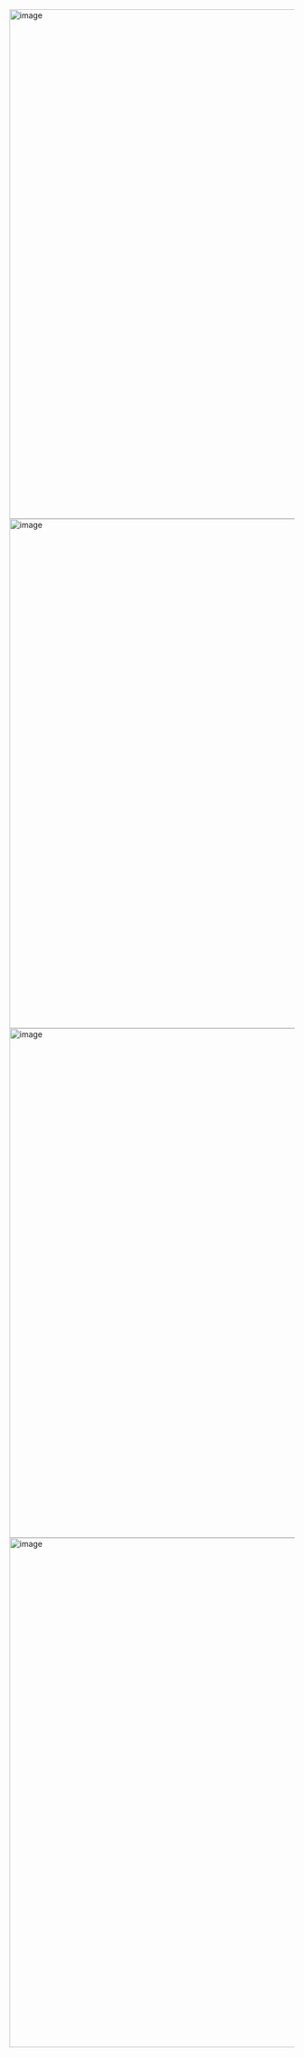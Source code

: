 <img width="1440" height="900" alt="image" src="https://github.com/user-attachments/assets/e0e850ce-076f-449f-aaca-2c6a03f57612" />
<img width="1440" height="900" alt="image" src="https://github.com/user-attachments/assets/679ac271-7f9f-45d0-a50f-d1ccf614aaa6" />
<img width="1440" height="900" alt="image" src="https://github.com/user-attachments/assets/af4f28df-3bd5-421e-92ee-b345c47acadf" />
<img width="1440" height="900" alt="image" src="https://github.com/user-attachments/assets/677529cc-958d-4318-a49d-0efe48a03b9c" />
